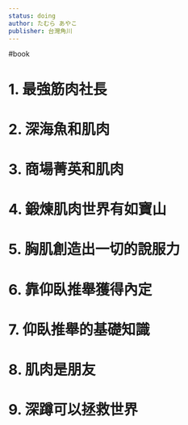 ```yaml
---
status: doing
author: たむら あやこ
publisher: 台灣角川
---
```

#book 
# 1. 最強筋肉社長

# 2. 深海魚和肌肉

# 3. 商場菁英和肌肉

# 4. 鍛煉肌肉世界有如寶山

# 5. 胸肌創造出一切的說服力

# 6. 靠仰臥推舉獲得內定

# 7. 仰臥推舉的基礎知識

# 8. 肌肉是朋友

# 9. 深蹲可以拯救世界

